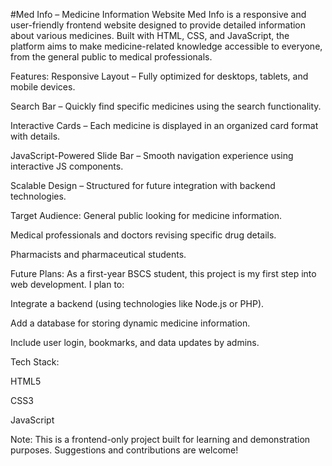 #Med Info – Medicine Information Website
Med Info is a responsive and user-friendly frontend website designed to provide detailed information about various medicines. Built with HTML, CSS, and JavaScript, the platform aims to make medicine-related knowledge accessible to everyone, from the general public to medical professionals.

 Features:
 Responsive Layout – Fully optimized for desktops, tablets, and mobile devices.

 Search Bar – Quickly find specific medicines using the search functionality.

 Interactive Cards – Each medicine is displayed in an organized card format with details.

 JavaScript-Powered Slide Bar – Smooth navigation experience using interactive JS components.

 Scalable Design – Structured for future integration with backend technologies.

 Target Audience:
General public looking for medicine information.

Medical professionals and doctors revising specific drug details.

Pharmacists and pharmaceutical students.

 Future Plans:
As a first-year BSCS student, this project is my first step into web development. I plan to:

Integrate a backend (using technologies like Node.js or PHP).

Add a database for storing dynamic medicine information.

Include user login, bookmarks, and data updates by admins.

Tech Stack:

HTML5

CSS3

JavaScript 

Note:
This is a frontend-only project built for learning and demonstration purposes. Suggestions and contributions are welcome!
